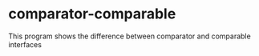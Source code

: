 # comparator-comparable

This program shows the difference between comparator and comparable interfaces
